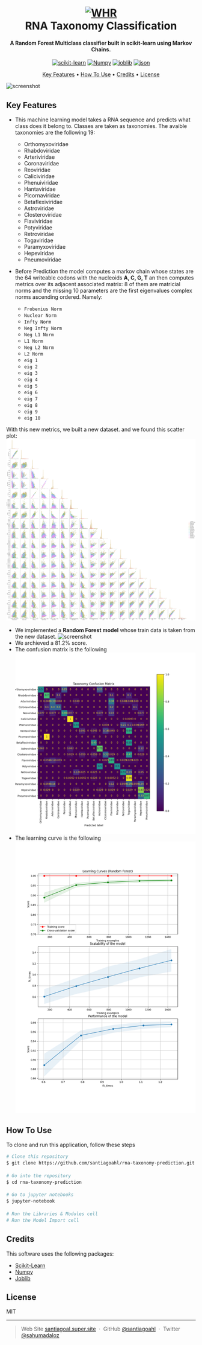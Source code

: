 <h1 align="center">
  <br>
  <a href="https://www.rna.org.co/"><img src="https://images.unsplash.com/photo-1643780668909-580822430155?ixlib=rb-4.0.3&ixid=MnwxMjA3fDB8MHxwaG90by1wYWdlfHx8fGVufDB8fHx8&auto=format&fit=crop&w=2064&q=80" alt="WHR" width="400"></a>
  <br>
  RNA Taxonomy Classification
  <br>
</h1>

<h4 align="center">A Random Forest Multiclass classifier built in scikit-learn using Markov Chains. 
</h4>

<p align="center">
  <a href='https://github.com/shivamkapasia0' target="_blank"><img alt='scikit-learn' src='https://img.shields.io/badge/scikit-learn-100000?style=for-the-badge&logo=scikit-learn&logoColor=FFFFFF&labelColor=FF6A00&color=1882EA'/></a> <a href='https://numpy.org/' target="_blank"><img alt='Numpy' src='https://img.shields.io/badge/Numpy-100000?style=for-the-badge&logo=Numpy&logoColor=4C16ED&labelColor=60A7FD&color=3566ED'/></a> <a href='https://joblib.readthedocs.io/en/latest/' target="_blank"><img alt='joblib' src='https://img.shields.io/badge/Joblib-100000?style=for-the-badge&logo=joblib&logoColor=EA1616&labelColor=BD9B7A&color=000000'/></a> <a href='https://www.google.com/url?sa=t&rct=j&q=&esrc=s&source=web&cd=&cad=rja&uact=8&ved=2ahUKEwi0tfXl3Iv7AhUVTDABHZOWB-AQFnoECBEQAQ&url=https%3A%2F%2Fwww.json.org%2F&usg=AOvVaw3WUMhwoap01T91PbRZTt_w' target="_blank"><img alt='json' src='https://img.shields.io/badge/Json-100000?style=for-the-badge&logo=json&logoColor=3C3B3B&labelColor=D7CEC7&color=D7D7D7'/></a>
</p>

<p align="center">
  <a href="#key-features">Key Features</a> •
  <a href="#how-to-use">How To Use</a> •
  <a href="#credits">Credits</a> •
  <a href="#license">License</a> 
</p>

![screenshot](https://upload.wikimedia.org/wikipedia/commons/5/57/ARNm-Rasmol.gif)

## Key Features

* This machine learning model takes a RNA sequence and predicts what class does it belong to. Classes are taken as taxonomies. The avaible taxonomies are the following 19:

  - Orthomyxoviridae
  - Rhabdoviridae
  - Arteriviridae
  - Coronaviridae
  - Reoviridae
  - Caliciviridae
  - Phenuiviridae
  - Hantaviridae
  - Picornaviridae
  - Betaflexiviridae
  - Astroviridae
  - Closteroviridae
  - Flaviviridae
  - Potyviridae
  - Retroviridae
  - Togaviridae
  - Paramyxoviridae
  - Hepeviridae
  - Pneumoviridae

* Before Prediction the model computes a markov chain whose states are the 64 writeable codons with the nucleoids **A, C, G, T** an then computes metrics over its adjacent associated matrix: 8 of them are matricial norms and the missing 10 parameters are the first eigenvalues complex norms ascending ordered. Namely:
  - `Frobenius Norm`
  - `Nuclear Norm`
  - `Infty Norm`
  - `Neg Infty Norm`
  - `Neg L1 Norm`
  - `L1 Norm`
  - `Neg L2 Norm` 
  - `L2 Norm`
  - `eig 1` 
  - `eig 2` 
  - `eig 3` 
  - `eig 4` 
  - `eig 5` 
  - `eig 6` 
  - `eig 7` 
  - `eig 8` 
  - `eig 9` 
  - `eig 10` 
  
 With this new metrics, we built a new dataset. and we found this scatter plot:
 ![screenshot](https://github.com/santiagoahl/rna-taxonomy-prediction/blob/main/results/scatter.png)

 

* We implemented a **Random Forest model** whose train data is taken from the new dataset.
![screenshot](https://1.bp.blogspot.com/-Ax59WK4DE8w/YK6o9bt_9jI/AAAAAAAAEQA/9KbBf9cdL6kOFkJnU39aUn4m8ydThPenwCLcBGAsYHQ/s0/Random%2BForest%2B03.gif)
* We archieved a 81.2% score.
* The confusion matrix is the following
![screenshot](https://github.com/santiagoahl/rna-taxonomy-prediction/blob/main/results/confussion_matrix.png)
* The learning curve is the following
![screenshot](https://github.com/santiagoahl/rna-taxonomy-prediction/blob/main/results/learning_curves.png)


## How To Use

To clone and run this application, follow these steps

```bash
# Clone this repository
$ git clone https://github.com/santiagoahl/rna-taxonomy-prediction.git

# Go into the repository
$ cd rna-taxonomy-prediction

# Go to jupyter notebooks
$ jupyter-notebook

# Run the Libraries & Modules cell
# Run the Model Import cell
```

## Credits

This software uses the following packages:

- [Scikit-Learn](https://scikit-learn.org/stable/)
- [Numpy](https://numpy.org/)
- [Joblib](https://joblib.readthedocs.io/en/latest/)


## License

MIT

---

> Web Site [santiagoal.super.site](https://santiagoal.super.site/) &nbsp;&middot;&nbsp;
> GitHub [@santiagoahl](https://github.com/santiagoahl) &nbsp;&middot;&nbsp;
> Twitter [@sahumadaloz](https://twitter.com/sahumadaloz)
